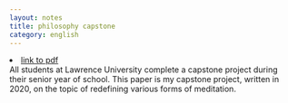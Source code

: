 ```yaml
---
layout: notes
title: philosophy capstone
category: english
---
```

<li><a href="{{ site.url }}/assets/philosophycapstone_fisher.pdf">link to pdf</a></li>
All students at Lawrence University complete a capstone project during their senior year of school.
This paper is my capstone project, written in 2020, on the topic of redefining various forms of meditation.